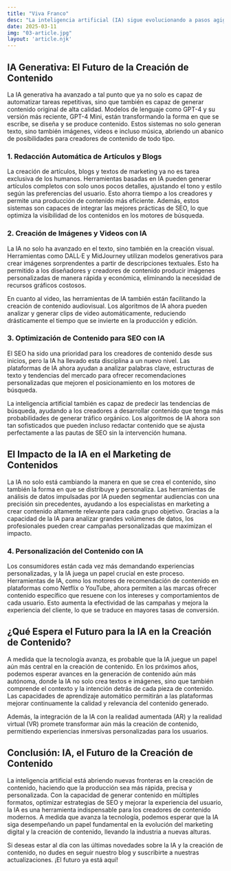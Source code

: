 ```yaml
---
title: "Viva Franco"
desc: "La inteligencia artificial (IA) sigue evolucionando a pasos agigantados y está impactando todos los sectores, y el mundo de la creación de contenido no es una excepción. En 2025, la IA ha dado un giro significativo en cómo se genera, distribuye y consume contenido, convirtiéndose en una herramienta esencial para creadores, empresas y profesionales del marketing. Este artículo explora las últimas novedades sobre la IA y su influencia en la creación de contenido, destacando las innovaciones más relevantes que están marcando el presente y el futuro de la industria."
date: 2025-03-11
img: "03-article.jpg"
layout: 'article.njk'
---
```


<h2>IA Generativa: El Futuro de la Creación de Contenido</h2>
<p>La IA generativa ha avanzado a tal punto que ya no solo es capaz de automatizar tareas repetitivas, sino que también es capaz de generar contenido original de alta calidad. Modelos de lenguaje como GPT-4 y su versión más reciente, GPT-4 Mini, están transformando la forma en que se escribe, se diseña y se produce contenido. Estos sistemas no solo generan texto, sino también imágenes, videos e incluso música, abriendo un abanico de posibilidades para creadores de contenido de todo tipo.</p>

<h3>1. Redacción Automática de Artículos y Blogs</h3>
<p>La creación de artículos, blogs y textos de marketing ya no es tarea exclusiva de los humanos. Herramientas basadas en IA pueden generar artículos completos con solo unos pocos detalles, ajustando el tono y estilo según las preferencias del usuario. Esto ahorra tiempo a los creadores y permite una producción de contenido más eficiente. Además, estos sistemas son capaces de integrar las mejores prácticas de SEO, lo que optimiza la visibilidad de los contenidos en los motores de búsqueda.</p>

<h3>2. Creación de Imágenes y Videos con IA</h3>
<p>La IA no solo ha avanzado en el texto, sino también en la creación visual. Herramientas como DALL·E y MidJourney utilizan modelos generativos para crear imágenes sorprendentes a partir de descripciones textuales. Esto ha permitido a los diseñadores y creadores de contenido producir imágenes personalizadas de manera rápida y económica, eliminando la necesidad de recursos gráficos costosos.</p>
<p>En cuanto al video, las herramientas de IA también están facilitando la creación de contenido audiovisual. Los algoritmos de IA ahora pueden analizar y generar clips de video automáticamente, reduciendo drásticamente el tiempo que se invierte en la producción y edición.</p>

<h3>3. Optimización de Contenido para SEO con IA</h3>
<p>El SEO ha sido una prioridad para los creadores de contenido desde sus inicios, pero la IA ha llevado esta disciplina a un nuevo nivel. Las plataformas de IA ahora ayudan a analizar palabras clave, estructuras de texto y tendencias del mercado para ofrecer recomendaciones personalizadas que mejoren el posicionamiento en los motores de búsqueda.</p>
<p>La inteligencia artificial también es capaz de predecir las tendencias de búsqueda, ayudando a los creadores a desarrollar contenido que tenga más probabilidades de generar tráfico orgánico. Los algoritmos de IA ahora son tan sofisticados que pueden incluso redactar contenido que se ajusta perfectamente a las pautas de SEO sin la intervención humana.</p>

<h2>El Impacto de la IA en el Marketing de Contenidos</h2>
<p>La IA no solo está cambiando la manera en que se crea el contenido, sino también la forma en que se distribuye y personaliza. Las herramientas de análisis de datos impulsadas por IA pueden segmentar audiencias con una precisión sin precedentes, ayudando a los especialistas en marketing a crear contenido altamente relevante para cada grupo objetivo. Gracias a la capacidad de la IA para analizar grandes volúmenes de datos, los profesionales pueden crear campañas personalizadas que maximizan el impacto.</p>

<h3>4. Personalización del Contenido con IA</h3>
<p>Los consumidores están cada vez más demandando experiencias personalizadas, y la IA juega un papel crucial en este proceso. Herramientas de IA, como los motores de recomendación de contenido en plataformas como Netflix o YouTube, ahora permiten a las marcas ofrecer contenido específico que resuene con los intereses y comportamientos de cada usuario. Esto aumenta la efectividad de las campañas y mejora la experiencia del cliente, lo que se traduce en mayores tasas de conversión.</p>

<h2>¿Qué Espera el Futuro para la IA en la Creación de Contenido?</h2>
<p>A medida que la tecnología avanza, es probable que la IA juegue un papel aún más central en la creación de contenido. En los próximos años, podemos esperar avances en la generación de contenido aún más autónoma, donde la IA no solo crea textos e imágenes, sino que también comprende el contexto y la intención detrás de cada pieza de contenido. Las capacidades de aprendizaje automático permitirán a las plataformas mejorar continuamente la calidad y relevancia del contenido generado.</p>
<p>Además, la integración de la IA con la realidad aumentada (AR) y la realidad virtual (VR) promete transformar aún más la creación de contenido, permitiendo experiencias inmersivas personalizadas para los usuarios.</p>

<h2>Conclusión: IA, el Futuro de la Creación de Contenido</h2>
<p>La inteligencia artificial está abriendo nuevas fronteras en la creación de contenido, haciendo que la producción sea más rápida, precisa y personalizada. Con la capacidad de generar contenido en múltiples formatos, optimizar estrategias de SEO y mejorar la experiencia del usuario, la IA es una herramienta indispensable para los creadores de contenido modernos. A medida que avanza la tecnología, podemos esperar que la IA siga desempeñando un papel fundamental en la evolución del marketing digital y la creación de contenido, llevando la industria a nuevas alturas.</p>

<p>Si deseas estar al día con las últimas novedades sobre la IA y la creación de contenido, no dudes en seguir nuestro blog y suscribirte a nuestras actualizaciones. ¡El futuro ya está aquí!</p>

    
